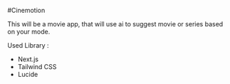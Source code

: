 #Cinemotion

This will be a movie app, that will use ai to suggest movie or series based on your mode.

Used Library :

- Next.js
- Tailwind CSS
- Lucide
